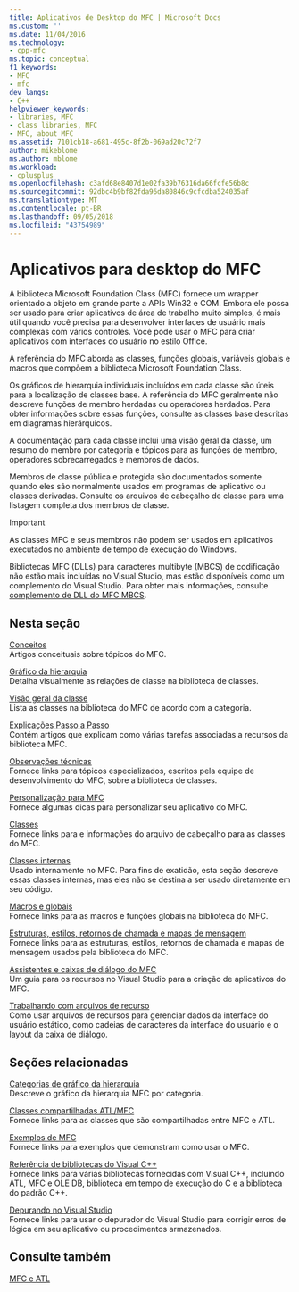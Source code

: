 ```yaml
---
title: Aplicativos de Desktop do MFC | Microsoft Docs
ms.custom: ''
ms.date: 11/04/2016
ms.technology:
- cpp-mfc
ms.topic: conceptual
f1_keywords:
- MFC
- mfc
dev_langs:
- C++
helpviewer_keywords:
- libraries, MFC
- class libraries, MFC
- MFC, about MFC
ms.assetid: 7101cb18-a681-495c-8f2b-069ad20c72f7
author: mikeblome
ms.author: mblome
ms.workload:
- cplusplus
ms.openlocfilehash: c3afd68e8407d1e02fa39b76316da66fcfe56b8c
ms.sourcegitcommit: 92dbc4b9bf82fda96da80846c9cfcdba524035af
ms.translationtype: MT
ms.contentlocale: pt-BR
ms.lasthandoff: 09/05/2018
ms.locfileid: "43754989"
---
```

# <a name="mfc-desktop-applications"></a>Aplicativos para desktop do MFC
A biblioteca Microsoft Foundation Class (MFC) fornece um wrapper orientado a objeto em grande parte a APIs Win32 e COM. Embora ele possa ser usado para criar aplicativos de área de trabalho muito simples, é mais útil quando você precisa para desenvolver interfaces de usuário mais complexas com vários controles. Você pode usar o MFC para criar aplicativos com interfaces do usuário no estilo Office.  
  
 A referência do MFC aborda as classes, funções globais, variáveis globais e macros que compõem a biblioteca Microsoft Foundation Class.  
  
 Os gráficos de hierarquia individuais incluídos em cada classe são úteis para a localização de classes base. A referência do MFC geralmente não descreve funções de membro herdadas ou operadores herdados. Para obter informações sobre essas funções, consulte as classes base descritas em diagramas hierárquicos.  
  
 A documentação para cada classe inclui uma visão geral da classe, um resumo do membro por categoria e tópicos para as funções de membro, operadores sobrecarregados e membros de dados.  
  
 Membros de classe pública e protegida são documentados somente quando eles são normalmente usados em programas de aplicativo ou classes derivadas. Consulte os arquivos de cabeçalho de classe para uma listagem completa dos membros de classe.  
  
> [!IMPORTANT]
>  As classes MFC e seus membros não podem ser usados em aplicativos executados no ambiente de tempo de execução do Windows.  
>   
>  Bibliotecas MFC (DLLs) para caracteres multibyte (MBCS) de codificação não estão mais incluídas no Visual Studio, mas estão disponíveis como um complemento do Visual Studio. Para obter mais informações, consulte [complemento de DLL do MFC MBCS](mfc-mbcs-dll-add-on.md).  
  
## <a name="in-this-section"></a>Nesta seção  
 [Conceitos](mfc-concepts.md)  
 Artigos conceituais sobre tópicos do MFC.  
  
 [Gráfico da hierarquia](hierarchy-chart.md)  
 Detalha visualmente as relações de classe na biblioteca de classes.  
  
 [Visão geral da classe](class-library-overview.md)  
 Lista as classes na biblioteca do MFC de acordo com a categoria.  
  
 [Explicações Passo a Passo](walkthroughs-mfc.md)  
 Contém artigos que explicam como várias tarefas associadas a recursos da biblioteca MFC.  
  
 [Observações técnicas](mfc-technical-notes.md)  
 Fornece links para tópicos especializados, escritos pela equipe de desenvolvimento do MFC, sobre a biblioteca de classes.  
  
 [Personalização para MFC](customization-for-mfc.md)  
 Fornece algumas dicas para personalizar seu aplicativo do MFC.  
  
 [Classes](reference/mfc-classes.md)  
 Fornece links para e informações do arquivo de cabeçalho para as classes do MFC.  
  
 [Classes internas](reference/internal-classes.md)  
 Usado internamente no MFC. Para fins de exatidão, esta seção descreve essas classes internas, mas eles não se destina a ser usado diretamente em seu código.  
  
 [Macros e globais](reference/mfc-macros-and-globals.md)  
 Fornece links para as macros e funções globais na biblioteca do MFC.  
  
 [Estruturas, estilos, retornos de chamada e mapas de mensagem](reference/structures-styles-callbacks-and-message-maps.md)  
 Fornece links para as estruturas, estilos, retornos de chamada e mapas de mensagem usados pela biblioteca do MFC.  
  
 [Assistentes e caixas de diálogo do MFC](reference/mfc-wizards-and-dialog-boxes.md)  
 Um guia para os recursos no Visual Studio para a criação de aplicativos do MFC.  
  
 [Trabalhando com arquivos de recurso](../windows/working-with-resource-files.md)  
 Como usar arquivos de recursos para gerenciar dados da interface do usuário estático, como cadeias de caracteres da interface do usuário e o layout da caixa de diálogo.  
  
## <a name="related-sections"></a>Seções relacionadas  
 [Categorias de gráfico da hierarquia](hierarchy-chart-categories.md)  
 Descreve o gráfico da hierarquia MFC por categoria.  
  
 [Classes compartilhadas ATL/MFC](../atl-mfc-shared/atl-mfc-shared-classes.md)  
 Fornece links para as classes que são compartilhadas entre MFC e ATL.  
  
 [Exemplos de MFC](../visual-cpp-samples.md)  
 Fornece links para exemplos que demonstram como usar o MFC.  
  
 [Referência de bibliotecas do Visual C++](../standard-library/cpp-standard-library-reference.md)  
 Fornece links para várias bibliotecas fornecidas com Visual C++, incluindo ATL, MFC e OLE DB, biblioteca em tempo de execução do C e a biblioteca do padrão C++.  
  
 [Depurando no Visual Studio](/visualstudio/debugger/debugging-in-visual-studio.md)  
 Fornece links para usar o depurador do Visual Studio para corrigir erros de lógica em seu aplicativo ou procedimentos armazenados.  
  
## <a name="see-also"></a>Consulte também  
 [MFC e ATL](mfc-and-atl.md)
